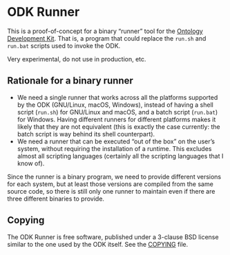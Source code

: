 ODK Runner
==========

This is a proof-of-concept for a binary “runner” tool for the [Ontology
Development Kit](https://github.com/INCATools/ontology-development-kit).
That is, a program that could replace the `run.sh` and `run.bat` scripts
used to invoke the ODK.

Very experimental, do not use in production, etc.

Rationale for a binary runner
-----------------------------
* We need a single runner that works across all the platforms supported
  by the ODK (GNU/Linux, macOS, Windows), instead of having a shell
  script (`run.sh`) for GNU/Linux and macOS, and a batch script
  (`run.bat`) for Windows. Having different runners for different
  platforms makes it likely that they are not equivalent (this is
  exactly the case currently: the batch script is way behind its shell
  counterpart).
* We need a runner that can be executed “out of the box” on the user’s
  system, without requiring the installation of a runtime. This excludes
  almost all scripting languages (certainly all the scripting languages
  that I know of).

Since the runner is a binary program, we need to provide different
versions for each system, but at least those versions are compiled from
the same source code, so there is still only one runner to maintain even
if there are three different binaries to provide.

Copying
-------
The ODK Runner is free software, published under a 3-clause BSD license
similar to the one used by the ODK itself. See the [COPYING](COPYING)
file.
